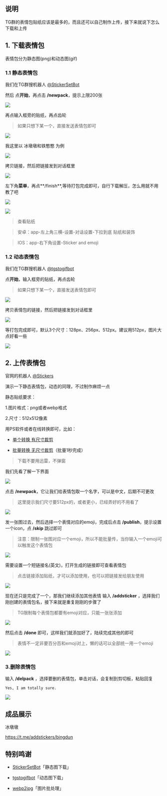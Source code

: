 ## 说明

TG群的表情包贴纸应该是最多的，而且还可以自己制作上传，接下来就说下怎么下载和上传


## 1. 下载表情包


表情包分为静态图(png)和动态图(gif)


### 1.1 静态表情包

我们在TG群搜机器人 [@StickerSetBot](https://t.me/stickerset2packbot)


然后 点**开始**，再点击 **/newpack**，提示上限200张


![](https://ghproxy.com/https://raw.githubusercontent.com/Yiov/notes/main/sticker/pic/sticker-1.png)


再点输入框旁的贴纸，再点齿轮

> 如果只想下某一个，直接发送表情包即可

![](https://ghproxy.com/https://raw.githubusercontent.com/Yiov/notes/main/sticker/pic/sticker-2.png)


我这里以 冰墩墩和铁憨憨 为例

![](https://ghproxy.com/https://raw.githubusercontent.com/Yiov/notes/main/sticker/pic/sticker-3.png)


拷贝链接，然后把链接发到对话框里


![](https://ghproxy.com/https://raw.githubusercontent.com/Yiov/notes/main/sticker/pic/sticker-4.png)



左下角**菜单**，再点**/finish**,等待打包完成即可，自行下载解压，怎么用就不用教了吧

![](https://ghproxy.com/https://raw.githubusercontent.com/Yiov/notes/main/sticker/pic/sticker-5.png)


![](https://ghproxy.com/https://raw.githubusercontent.com/Yiov/notes/main/sticker/pic/sticker-6.png)


> 查看贴纸

> 安卓：app-左上角三横-设置-对话设置-下拉到底 贴纸和装饰


> IOS：app-右下角设置-Sticker and emoji



### 1.2 动态表情包

我们在TG群搜机器人 [@tgstogifbot](https://t.me/tgstogifbot)


点**开始**，输入框旁的贴纸，再点齿轮

> 如果只想下某一个，直接发送表情包即可

![](https://ghproxy.com/https://raw.githubusercontent.com/Yiov/notes/main/sticker/pic/sticker-7.png)


拷贝表情包的链接，然后把链接发到对话框里

![](https://ghproxy.com/https://raw.githubusercontent.com/Yiov/notes/main/sticker/pic/sticker-8.png)


等打包完成即可，默认3个尺寸：128px、256px、512px。建议用512px，图片大点好看一些

![](https://ghproxy.com/https://raw.githubusercontent.com/Yiov/notes/main/sticker/pic/sticker-9.png)





## 2. 上传表情包

官网的机器人 [@Stickers](https://t.me/Stickers)

演示一下静态表情包，动态的同理，不过制作麻烦一点

静态贴纸要求：

1.图片格式：png或者webp格式

2.尺寸：512x512像素

用PS软件或者在线转换即可，比如：

* [单个转换 有尺寸裁剪](https://www.aconvert.com/cn/image/jpg-to-png/)

* [批量转换 无尺寸裁剪](https://renzhezhilu.gitee.io/webp2jpg-online/v2.html)（批量1秒完成）

> 下载不要用迅雷，不弹窗

我们先看了解一下界面

![](https://ghproxy.com/https://raw.githubusercontent.com/Yiov/notes/main/sticker/pic/sticker-10.png)


点击 **/newpack**，它让我们给表情包取一个名字，可以是中文，后期不可更改

> 这里提示我们尺寸要512px的，或者更小，已经弄好的不用看了

![](https://ghproxy.com/https://raw.githubusercontent.com/Yiov/notes/main/sticker/pic/sticker-11.png)



发一张图过去，然后选择一个表情对应的emoji，完成后点击 **/publish**，提示设置一个icon，点 **/skip** 跳过即可

> 注意：限制一张图对应一个emoji，所以不能批量传，当你输入一个emoji可以触发这个表情包

![](https://ghproxy.com/https://raw.githubusercontent.com/Yiov/notes/main/sticker/pic/sticker-12.png)




需要设置一个短链接名(英文)，打开生成的链接即可查看表情包

> 点击链接添加贴纸，才可以添加使用，也可以把链接发给朋友使用

![](https://ghproxy.com/https://raw.githubusercontent.com/Yiov/notes/main/sticker/pic/sticker-13.png)




现在还只是完成了一个，那我们继续添加其他表情 输入 **/addsticker** ，选择我们刚创建的表情包名，接下来就是重复刚刚的步骤了

> TG限制每个表情包都要有emoji对应，只能一张张添加

![](https://ghproxy.com/https://raw.githubusercontent.com/Yiov/notes/main/sticker/pic/sticker-14.png)


然后点击 **/done** 即可，这样我们就添加好了，陆续完成其他的即可

> 表情不一定非要百分百和emoji对上，懒的话可以全部统一用一个emoji

![](https://ghproxy.com/https://raw.githubusercontent.com/Yiov/notes/main/sticker/pic/sticker-15.png)




### 3.删除表情包

输入 **/delpack** ，选择要删的表情包，单击对话，会复制到剪切板，粘贴回复

    Yes, I am totally sure.

![](https://ghproxy.com/https://raw.githubusercontent.com/Yiov/notes/main/sticker/pic/sticker-16.png)




## 成品展示


冰墩墩

https://t.me/addstickers/bingdun





## 特别鸣谢

* [StickerSetBot](https://github.com/phoenixlzx/telegram-stickerimage-bot/issues)「静态图下载」

* [tgstogifbot](https://github.com/ed-asriyan/tgs-to-gif)「动态图下载」

* [webp2jpg](https://github.com/renzhezhilu/webp2jpg-online)「图片批处理」

